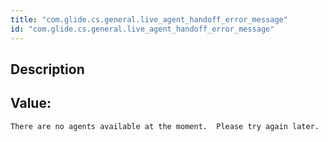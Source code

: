```yaml
---
title: "com.glide.cs.general.live_agent_handoff_error_message"
id: "com.glide.cs.general.live_agent_handoff_error_message"
---
```

## Description



## Value: 
```
There are no agents available at the moment.  Please try again later.
```